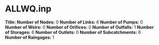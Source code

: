 # ALLWQ.inp
**Title:** 
**Number of Nodes:** 0
**Number of Links:** 6
**Number of Pumps:** 0
**Number of Weirs:** 0
**Number of Orifices:** 0
**Number of Outfalls:** 1
**Number of Storages:** 6
**Number of Outlets:** 0
**Number of Subcatchments:** 6
**Number of Raingages:** 1
